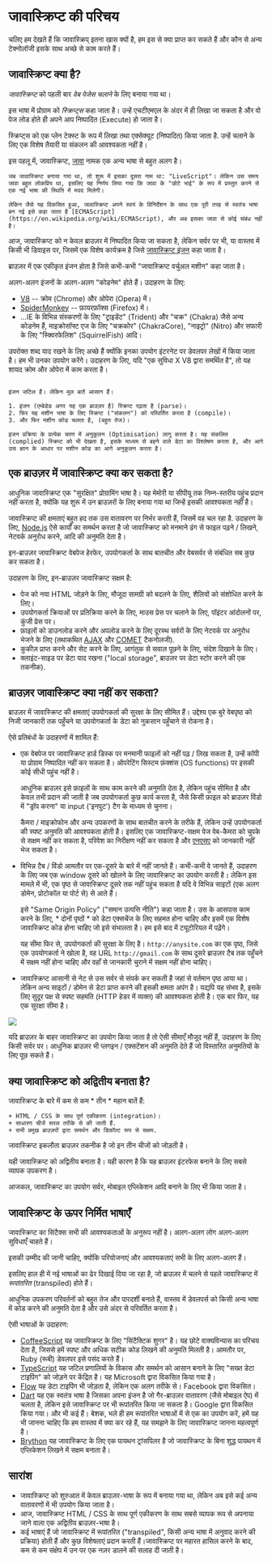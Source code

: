 # जावास्क्रिप्ट की परिचय

चलिए हम देखते हैं कि जावास्क्रिप् इतना खास क्यों है, हम इस से क्या प्राप्त कर सकते हैं और कौन से अन्य टेक्नोलॉजी इसके साथ अच्छे से काम करते हैं।

## जावास्क्रिप्ट क्या है?

*जावास्क्रिप्ट* को पहली बार *वेब पेजेस चलाने* के लिए बनाया गया था।

इस भाषा में प्रोग्राम को *स्क्रिप्ट्स* कहा जाता है। उन्हें एचटीएमएल के अंदर में ही लिखा जा सकता है और वो पेज लोड होते ही अपने आप निष्पादित (Execute) हो जाता है।

स्क्रिप्ट्स को एक प्लेन टेक्स्ट के रूप में लिखा तथा एक्सेक्यूट (निष्पादित) किया जाता है. उन्हें चलाने के लिए एक विशेष तैयारी या संकलन की आवश्यकता नहीं है।

इस पहलू में, जावास्क्रिप्ट, [जावा](https://en.wikipedia.org/wiki/Java_(programming_language)) नामक एक अन्य भाषा से बहुत अलग है।

```smart header="Why is it called <u>Java</u>Script?"
जब जावास्क्रिप्ट बनाया गया था, तो शुरू में इसका दूसरा नाम था: "LiveScript"। लेकिन उस समय जावा बहुत लोकप्रिय था, इसलिए यह निर्णय लिया गया कि जावा के "छोटे भाई" के रूप में प्रस्तुत करने से एक नई भाषा की स्थिति में मदद मिलेगी।

लेकिन जैसे यह विकसित हुआ, जावास्क्रिप्ट अपने स्वयं के विनिर्देशन के साथ एक पूरी तरह से स्वतंत्र भाषा बन गई इसे कहा जाता है [ECMAScript](https://en.wikipedia.org/wiki/ECMAScript), और अब इसका जावा से कोई संबंध नहीं है।
```

आज, जावास्क्रिप्ट को न केवल ब्राउज़र में निष्पादित किया जा सकता है, लेकिन सर्वर पर भी, या वास्तव में किसी भी डिवाइस पर, जिसमें एक विशेष कार्यक्रम है जिसे [जावास्क्रिप्ट इंजन](https://en.wikipedia.org/wiki/JavaScript_engine) कहा जाता है।

ब्राउज़र में एक एकीकृत इंजन होता है जिसे कभी-कभी "जावास्क्रिप्ट वर्चुअल मशीन" कहा जाता है।

अलग-अलग इंजनों के अलग-अलग "कोडनेम" होते हैं। उदाहरण के लिए:

- [V8](https://en.wikipedia.org/wiki/V8_(JavaScript_engine)) -- क्रोम (Chrome) और ओपेरा (Opera) में।
- [SpiderMonkey](https://en.wikipedia.org/wiki/SpiderMonkey) -- फ़ायरफ़ॉक्स (Firefox) में।
- ...IE के विभिन्न संस्करणों के लिए "ट्राइडेंट" (Trident) और "चक्र" (Chakra) जैसे अन्य कोडनेम हैं, माइक्रोसॉफ्ट एज के लिए "चक्रकोर" (ChakraCore), "नाइट्रो" (Nitro) और सफारी के लिए "स्क्विरफेलिश" (SquirrelFish) आदि।

उपरोक्त शब्द याद रखने के लिए अच्छे हैं क्योंकि इनका उपयोग इंटरनेट पर डेवलपर लेखों में किया जाता है। हम भी उनका उपयोग करेंगे। उदाहरण के लिए, यदि "एक सुविधा X V8 द्वारा समर्थित है", तो यह शायद क्रोम और ओपेरा में काम करता है।

```smart header="How do engines work?"

इंजन जटिल हैं। लेकिन मूल बातें आसान हैं।

1. इंजन (एम्बेडेड अगर यह एक ब्राउज़र है) स्क्रिप्ट पढ़ता है (parse)।
2. फिर यह मशीन भाषा के लिए स्क्रिप्ट ("संकलन") को परिवर्तित करता है (compile)।
3. और फिर मशीन कोड चलता है, (बहुत तेज)।

इंजन प्रक्रिया के प्रत्येक चरण में अनुकूलन (Optimisation) लागू करता है। यह संकलित (complied) स्क्रिप्ट को भी देखता है, इसके माध्यम से बहने वाले डेटा का विश्लेषण करता है, और आगे उस ज्ञान के आधार पर मशीन कोड का आगे अनुकूलन करता है।
```

## एक ब्राउज़र में जावास्क्रिप्ट क्या कर सकता है?

आधुनिक जावास्क्रिप्ट एक "सुरक्षित" प्रोग्रामिंग भाषा है। यह मेमोरी या सीपीयू तक निम्न-स्तरीय पहुंच प्रदान नहीं करता है, क्योंकि यह शुरू में उन ब्राउज़रों के लिए बनाया गया था जिन्हें इसकी आवश्यकता नहीं है।

जावास्क्रिप्ट की क्षमताएं बहुत हद तक उस वातावरण पर निर्भर करती हैं, जिसमें वह चल रहा है. उदाहरण के लिए, [Node.js](https://wikipedia.org/wiki/Node.js) ऐसे कार्यों का समर्थन करता है जो जावास्क्रिप्ट को मनमाने ढंग से फाइल पढ़ने / लिखने, नेटवर्क अनुरोध करने, आदि की अनुमति देता है।

इन-ब्राउज़र जावास्क्रिप्ट वेबपेज हेरफेर, उपयोगकर्ता के साथ बातचीत और वेबसर्वर से संबंधित सब कुछ कर सकता है।

उदाहरण के लिए, इन-ब्राउज़र जावास्क्रिप्ट सक्षम है:

- पेज को नया HTML जोड़ने के लिए, मौजूदा सामग्री को बदलने के लिए, शैलियों को संशोधित करने के लिए।
- उपयोगकर्ता क्रियाओं पर प्रतिक्रिया करने के लिए, माउस प्रेस पर चलाने के लिए, पॉइंटर आंदोलनों पर, कुंजी प्रेस पर।
- फ़ाइलों को डाउनलोड करने और अपलोड करने के लिए दूरस्थ सर्वरों के लिए नेटवर्क पर अनुरोध भेजने के लिए (तथाकथित [AJAX](https://en.wikipedia.org/wiki/Ajax_(programming)) और [COMET](https://en.wikipedia.org/wiki/Comet_(programming)) टैकनोलजी).
- कुकीज़ प्राप्त करने और सेट करने के लिए, आगंतुक से सवाल पूछने के लिए, संदेश दिखाने के लिए।
- क्लाइंट-साइड पर डेटा याद रखना ("local storage", ब्राउज़र पर डेटा स्टोर करने की एक तकनीक).

## ब्राउज़र जावास्क्रिप्ट क्या नहीं कर सकता?

ब्राउज़र में जावास्क्रिप्ट की क्षमताएं उपयोगकर्ता की सुरक्षा के लिए सीमित हैं। उद्देश्य एक बुरे वेबपृष्ठ को निजी जानकारी तक पहुँचने या उपयोगकर्ता के डेटा को नुकसान पहुँचाने से रोकना है।

ऐसे प्रतिबंधों के उदाहरणों में शामिल हैं:

- एक वेबपेज पर जावास्क्रिप्ट हार्ड डिस्क पर मनमानी फाइलों को नहीं पढ़ / लिख सकता है, उन्हें कॉपी या प्रोग्राम निष्पादित नहीं कर सकता है। ऑपरेटिंग सिस्टम फ़ंक्शंस (OS functions) पर इसकी कोई सीधी पहुंच नहीं है।

    आधुनिक ब्राउज़र इसे फ़ाइलों के साथ काम करने की अनुमति देता है, लेकिन पहुंच सीमित है और केवल तभी प्रदान की जाती है जब उपयोगकर्ता कुछ कार्य करता है, जैसे किसी फ़ाइल को ब्राउज़र विंडो में "ड्रॉप करना" या input ('इनपुट') टैग के माध्यम से चुनना।

    कैमरा / माइक्रोफोन और अन्य उपकरणों के साथ बातचीत करने के तरीके हैं, लेकिन उन्हें उपयोगकर्ता की स्पष्ट अनुमति की आवश्यकता होती है। इसलिए एक जावास्क्रिप्ट-सक्षम पेज वेब-कैमरा को चुपके से सक्षम नहीं कर सकता है, परिवेश का निरीक्षण नहीं कर सकता है और [एनएसए](https://en.wikipedia.org/wiki/National_Security_Agency) को जानकारी नहीं भेज सकता है।
- विभिन्न टैब / विंडो आमतौर पर एक-दूसरे के बारे में नहीं जानते हैं। कभी-कभी वे जानते हैं, उदाहरण के लिए जब एक window दूसरे को खोलने के लिए जावास्क्रिप्ट का उपयोग करती है। लेकिन इस मामले में भी, एक पृष्ठ से जावास्क्रिप्ट दूसरे तक नहीं पहुंच सकता है यदि वे विभिन्न साइटों (एक अलग डोमेन, प्रोटोकॉल या पोर्ट से) से आते हैं।

    इसे "Same Origin Policy" ("समान उत्पत्ति नीति") कहा जाता है। उस के आसपास काम करने के लिए, * दोनों पृष्ठों * को डेटा एक्सचेंज के लिए सहमत होना चाहिए और इसमें एक विशेष जावास्क्रिप्ट कोड होना चाहिए जो इसे संभालता है। हम इसे बाद में ट्यूटोरियल में पढ़ेंगे।

    यह सीमा फिर से, उपयोगकर्ता की सुरक्षा के लिए है। `http://anysite.com` का एक पृष्ठ, जिसे एक उपयोगकर्ता ने खोला है, वह URL `http://gmail.com` के साथ दूसरे ब्राउज़र टैब तक पहुँचने में सक्षम नहीं होना चाहिए और वहाँ से जानकारी चुराने में सक्षम नहीं होना चाहिए।
- जावास्क्रिप्ट आसानी से नेट से उस सर्वर से संपर्क कर सकती है जहां से वर्तमान पृष्ठ आया था। लेकिन अन्य साइटों / डोमेन से डेटा प्राप्त करने की इसकी क्षमता अपंग है। यद्यपि यह संभव है, इसके लिए सुदूर पक्ष से स्पष्ट सहमति (HTTP हेडर में व्यक्त) की आवश्यकता होती है। एक बार फिर, यह एक सुरक्षा सीमा है।

![](limitations.svg)

यदि ब्राउज़र के बाहर जावास्क्रिप्ट का उपयोग किया जाता है तो ऐसी सीमाएँ मौजूद नहीं हैं, उदाहरण के लिए किसी सर्वर पर। आधुनिक ब्राउज़र भी प्लगइन / एक्सटेंशन की अनुमति देते हैं जो विस्तारित अनुमतियों के लिए पूछ सकते हैं।

## क्या जावास्क्रिप्ट को अद्वितीय बनाता है?

जावास्क्रिप्ट के बारे में कम से कम * तीन * महान बातें हैं:

```compare
+ HTML / CSS के साथ पूर्ण एकीकरण (integration)।
+ साधारण चीजें सरल तरीके से की जाती हैं.
+ सभी प्रमुख ब्राउज़रों द्वारा समर्थन और डिफ़ॉल्ट रूप से सक्षम.
```
जावास्क्रिप्ट इकलौता ब्राउज़र तकनीक है जो इन तीन चीजों को जोड़ती है।

यही जावास्क्रिप्ट को अद्वितीय बनाता है। यही कारण है कि यह ब्राउज़र इंटरफेस बनाने के लिए सबसे व्यापक उपकरण है।

आजकल, जावास्क्रिप्ट का उपयोग सर्वर, मोबाइल एप्लिकेशन आदि बनाने के लिए भी किया जाता है।

## जावास्क्रिप्ट के ऊपर निर्मित भाषाएँ

जावास्क्रिप्ट का सिंटैक्स सभी की आवश्यकताओं के अनुरूप नहीं है। अलग-अलग लोग अलग-अलग सुविधाएँ चाहते हैं।

इसकी उम्मीद की जानी चाहिए, क्योंकि परियोजनाएं और आवश्यकताएं सभी के लिए अलग-अलग हैं।

इसलिए हाल ही में नई भाषाओं का ढेर दिखाई दिया जा रहा है, जो ब्राउज़र में चलने से पहले जावास्क्रिप्ट में *रूपांतरित* (transpiled) होते हैं।

आधुनिक उपकरण परिवर्तनों को बहुत तेज और पारदर्शी बनाते हैं, वास्तव में डेवलपर्स को किसी अन्य भाषा में कोड करने की अनुमति देता है और उसे अंदर से परिवर्तित करता है।

ऐसी भाषाओं के उदाहरण:

- [CoffeeScript](http://coffeescript.org/) यह जावास्क्रिप्ट के लिए "सिंटैक्टिक शुगर" है। यह छोटे वाक्यविन्यास का परिचय देता है, जिससे हमें स्पष्ट और अधिक सटीक कोड लिखने की अनुमति मिलती है। आमतौर पर, Ruby (रूबी) डेवलपर इसे पसंद करते हैं।
- [TypeScript](http://www.typescriptlang.org/) यह जटिल प्रणालियों के विकास और समर्थन को आसान बनाने के लिए "सख्त डेटा टाइपिंग" को जोड़ने पर केंद्रित है। यह Microsoft द्वारा विकसित किया गया है।
- [Flow](http://flow.org/) यह डेटा टाइपिंग भी जोड़ता है, लेकिन एक अलग तरीके से। Facebook द्वारा विकसित।
- [Dart](https://www.dartlang.org/) यह एक स्वतंत्र भाषा है जिसका अपना इंजन है जो गैर-ब्राउज़र वातावरण (जैसे मोबाइल ऐप) में चलता है, लेकिन इसे जावास्क्रिप्ट पर भी रूपांतरित किया जा सकता है। Google द्वारा विकसित किया गया।
और भी कई हैं। बेशक, भले ही हम रूपांतरित भाषाओं में से एक का उपयोग करें, हमें यह भी जानना चाहिए कि हम वास्तव में क्या कर रहे हैं, यह समझने के लिए जावास्क्रिप्ट जानना महत्वपूर्ण है।
- [Brython](https://brython.info/) यह जावास्क्रिप्ट के लिए एक पायथन ट्रांसपिलर है जो जावास्क्रिप्ट के बिना शुद्ध पायथन में एप्लिकेशन लिखने में सक्षम बनाता है।

## सारांश

- जावास्क्रिप्ट को शुरुआत में केवल ब्राउज़र-भाषा के रूप में बनाया गया था, लेकिन अब इसे कई अन्य वातावरणों में भी उपयोग किया जाता है।
- आज, जावास्क्रिप्ट HTML / CSS के साथ पूर्ण एकीकरण के साथ सबसे व्यापक रूप से अपनाया जाने वाला एक अद्वितीय ब्राउज़र-भाषा है।
- कई भाषाएं हैं जो जावास्क्रिप्ट में रूपांतरित ("transpiled", किसी अन्य भाषा में अनुवाद करने की प्रक्रिया) होती हैं और कुछ विशेषताएं प्रदान करती हैं।जावास्क्रिप्ट पर महारत हासिल करने के बाद, कम से कम संक्षेप में उन पर एक नज़र डालने की सलाह दी जाती है।
